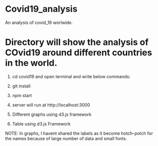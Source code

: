 # Covid19_analysis
An analysis of covid_19 worlwide.

# Directory will show the analysis of COvid19 around different countries in the world.


1. cd covid19 and open terminal and write below commands:

2. git install

3. npm start

4. server will run at http://localhost:3000

5. Different graphs using d3.js framework

6. Table using d3.js Framework


NOTE: In graphs, I havent shared the labels as it become hotch-potch for the names because of  large number of data and small fonts.